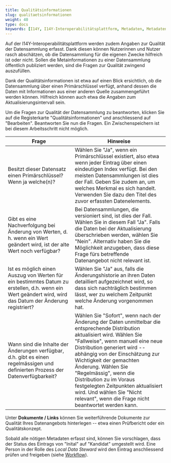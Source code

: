 ```yaml
---
title: Qualitätsinformationen
slug: qualitaetsinformationen
weight: 40
type: docs
keywords: [I14Y, I14Y-Interoperabilitätsplattform, Metadaten, Metadaten-Katalog, Qualität, Qualitätsinformationen]
---
```


Auf der I14Y-Interoperabilitätsplattform werden zudem Angaben zur Qualität der Datensammlung erfasst. Dank diesen können Nutzerinnen und Nutzer rasch abschätzen, ob die Datensammlung für die eigenen Zwecke hilfreich ist oder nicht. Sollen die Metainformationen zu einer Datensammlung öffentlich publiziert werden, sind die Fragen zur Qualität zwingend auszufüllen.

Dank der Qualitätsinformationen ist etwa auf einen Blick ersichtlich, ob die Datensammlung über einen Primärschlüssel verfügt, anhand dessen die Daten mit Informationen aus einer anderen Quelle zusammengeführt werden können. Hilfreich können auch etwa die Angaben zum Aktualisierungsintervall sein.  

Um die Fragen zur Qualität der Datensammlung zu beantworten, klicken Sie auf die Registerkarte "Qualitätsinformationen" und anschliessend auf "Bearbeiten". Beantworten Sie nun die Fragen. Ein Zwischenspeichern ist bei diesem Arbeitsschritt nicht möglich. 

| Frage | Hinweise |
| --- | --- |
| Besitzt dieser Datensatz einen Primärschlüssel? Wenn ja welche(n)? | Wählen Sie "Ja", wenn ein Primärschlüssel existiert, also etwa wenn jeder Eintrag über einen eindeutigen Index verfügt. Bei den meisten Datensammlungen ist dies der Fall. Geben Sie zudem an, um welches Merkmal es sich handelt. Verwenden Sie dazu den Titel des zuvor erfassten Datenelements. |
| Gibt es eine Nachverfolgung bei Änderung von Werten, d. h. wenn ein Wert geändert wird, ist der alte Wert noch verfügbar? | Bei Datensammlungen, die versioniert sind, ist dies der Fall. Wählen Sie in diesem Fall "Ja". Falls die Daten bei der Aktualisierung überschrieben werden, wählen Sie "Nein". Alternativ haben Sie die Möglichkeit anzugeben, dass diese Frage fürs betreffende Datenangebot nicht relevant ist. |
| Ist es möglich einen Auszug von Werten für ein bestimmtes Datum zu erstellen, d.h. wenn ein Wert geändert wird, wird das Datum der Änderung registriert? | Wählen Sie "Ja" aus, falls die Änderungshistorie an ihren Daten detailliert aufgezeichnet wird, so dass sich nachträglich bestimmen lässt, wer zu welchem Zeitpunkt welche Änderung vorgenommen hat. |
| Wann sind die Inhalte der Änderungen verfügbar, d.h. gibt es einen regelmässigen und definierten Prozess der Datenverfügbarkeit? | Wählen Sie "Sofort", wenn nach der Änderung der Daten unmittelbar die entsprechende Distribution aktualisiert wird. Wählen Sie "Fallweise", wenn manuell eine neue Distribution generiert wird -- abhängig von der Einschätzung zur Wichtigkeit der gemachten Änderung. Wählen Sie "Regelmässig", wenn die Distribution zu im Voraus festgelegten Zeitpunkten aktualisiert wird. Und wählen Sie "Nicht relevant", wenn die Frage nicht beantwortet werden kann. |

Unter __Dokumente / Links__ können Sie weiterführende Dokumente zur Qualität Ihres Datenangebots hinterlegen -- etwa einen Prüfbericht oder ein Qualitätskonzept.

Sobald alle nötigen Metadaten erfasst sind, können Sie vorschlagen, dass der Status des Eintrags von "Inital" auf "Kandidat" umgestellt wird. Eine Person in der Rolle des _Local Data Steward_ wird den Eintrag anschliessend prüfen und freigeben (siehe [Workflow](/handbook/de/2_rollen_prozesse/arbeitsablauf)).